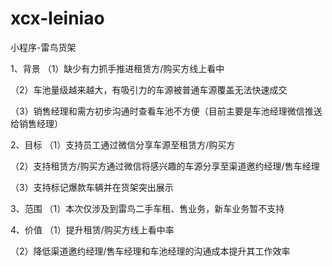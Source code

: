 # xcx-leiniao

小程序-雷鸟货架

1、背景
（1）缺少有力抓手推进租赁方/购买方线上看中

（2）车池量级越来越大，有吸引力的车源被普通车源覆盖无法快速成交

（3）销售经理和需方初步沟通时查看车池不方便（目前主要是车池经理微信推送给销售经理）

2、目标
（1）支持员工通过微信分享车源至租赁方/购买方

（2）支持租赁方/购买方通过微信将感兴趣的车源分享至渠道邀约经理/售车经理

（3）支持标记爆款车辆并在货架突出展示

3、范围
（1）本次仅涉及到雷鸟二手车租、售业务，新车业务暂不支持

4、价值
（1）提升租赁/购买方线上看中率

（2）降低渠道邀约经理/售车经理和车池经理的沟通成本提升其工作效率